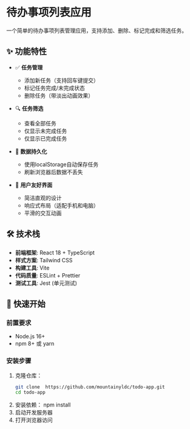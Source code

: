 # 待办事项列表应用

一个简单的待办事项列表管理应用，支持添加、删除、标记完成和筛选任务。

## ✨ 功能特性

- ✅ ​**任务管理**​
  - 添加新任务（支持回车键提交）
  - 标记任务完成/未完成状态
  - 删除任务（带淡出动画效果）
  
- 🔍 ​**任务筛选**​
  - 查看全部任务
  - 仅显示未完成任务
  - 仅显示已完成任务

- 💾 ​**数据持久化**​
  - 使用localStorage自动保存任务
  - 刷新浏览器后数据不丢失

- 🎨 ​**用户友好界面**​
  - 简洁直观的设计
  - 响应式布局（适配手机和电脑）
  - 平滑的交互动画

## 🛠️ 技术栈

- ​**前端框架**: React 18 + TypeScript
- ​**样式方案**: Tailwind CSS
- ​**构建工具**: Vite
- ​**代码质量**: ESLint + Prettier
- ​**测试工具**: Jest (单元测试)

## 🚀 快速开始

### 前置要求
- Node.js 16+ 
- npm 8+ 或 yarn

### 安装步骤

1. 克隆仓库：
   ```bash
   git clone  https://github.com/mountainyldc/todo-app.git
   cd todo-app
2.  安装依赖： npm install
3.  启动开发服务器
4.  打开浏览器访问

